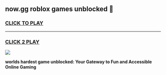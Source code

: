 
## now.gg roblox games unblocked 👋
<h3>
<a href="https://premium.freeplayer.one?title=now.gg_roblox_games_unblocked&ref=13F">CLICK TO PLAY</a></h3>
<hr>

<h3>
<a href="https://premium.freeplayer.one?title=now.gg_roblox_games_unblocked&ref=13F">CLICK 2 PLAY</a>
  
</h3>

<a href="https://premium.freeplayer.one?title=now.gg_roblox_games_unblocked&ref=12F/"><img src="https://clearcache.store/games.png"></a>


**worlds hardest game unblocked: Your Gateway to Fun and Accessible Online Gaming**

